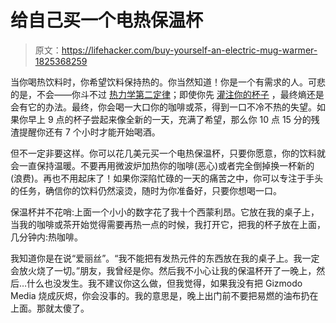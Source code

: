 # 给自己买一个电热保温杯

> 原文：<https://lifehacker.com/buy-yourself-an-electric-mug-warmer-1825368259>

当你喝热饮料时，你希望饮料保持热的。你当然知道！你是一个有需求的人。可悲的是，不会——你斗不过 [热力学第二定律](https://en.wikipedia.org/wiki/Second_law_of_thermodynamics)；即使你先 [灌注你的杯子](https://lifehacker.com/keep-your-coffee-warm-by-priming-your-mug-with-hot-wate-1684617492) ，最终熵还是会有它的办法。最终，你会喝一大口你的咖啡或茶，得到一口不冷不热的失望。如果你早上 9 点的杯子尝起来像全新的一天，充满了希望，那么你 10 点 15 分的残渣提醒你还有 7 个小时才能开始喝酒。



但不一定非要这样。你可以花几美元买一个电热保温杯，只要你愿意，你的饮料就会一直保持温暖。不要再用微波炉加热你的咖啡(恶心)或者完全倒掉换一杯新的(浪费)。再也不用起床了！如果你深陷忙碌的一天的痛苦之中，你可以专注于手头的任务，确信你的饮料仍然滚烫，随时为你准备好，只要你想喝一口。

保温杯并不花哨:上面一个小小的数字花了我十个西蒙利昂。它放在我的桌子上，当我的咖啡或茶开始觉得需要再热一点的时候，我打开它，把我的杯子放在上面，几分钟内:热咖啡。

我知道你是在说“爱丽丝”。“我不能把有发热元件的东西放在我的桌子上。我一定会放火烧了一切。”朋友，我曾经是你。然后我不小心让我的保温杯开了一晚上，然后…什么也没发生。我不建议你这么做，但我觉得，如果我没有把 Gizmodo Media 烧成灰烬，你会没事的。我的意思是，晚上出门前不要把易燃的油布扔在上面。那就太傻了。